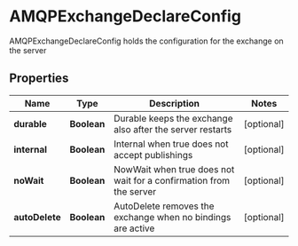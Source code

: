 

# AMQPExchangeDeclareConfig

AMQPExchangeDeclareConfig holds the configuration for the exchange on the server
## Properties

Name | Type | Description | Notes
------------ | ------------- | ------------- | -------------
**durable** | **Boolean** | Durable keeps the exchange also after the server restarts |  [optional]
**internal** | **Boolean** | Internal when true does not accept publishings |  [optional]
**noWait** | **Boolean** | NowWait when true does not wait for a confirmation from the server |  [optional]
**autoDelete** | **Boolean** | AutoDelete removes the exchange when no bindings are active |  [optional]



